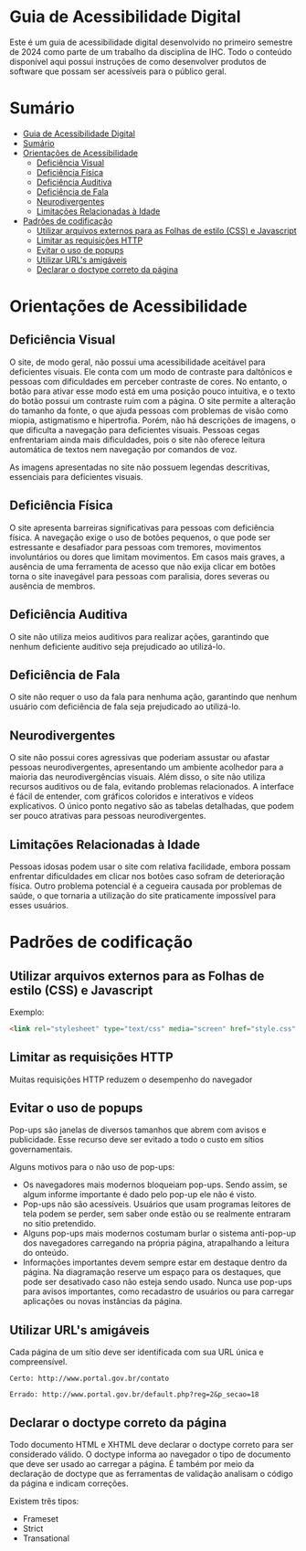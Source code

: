 # Guia de Acessibilidade Digital

Este é um guia de acessibilidade digital desenvolvido no primeiro semestre de 2024 como parte de um trabalho da disciplina de IHC.
Todo o conteúdo disponível aqui possui instruções de como desenvolver produtos de software que possam ser acessíveis para o público geral.

# Sumário
- [Guia de Acessibilidade Digital](#guia-de-acessibilidade-digital)
- [Sumário](#sumário)
- [Orientações de Acessibilidade](#orientações-de-acessibilidade)
   * [Deficiência Visual](#deficiência-visual)
   * [Deficiência Física](#deficiência-física)
   * [Deficiência Auditiva](#deficiência-auditiva)
   * [Deficiência de Fala](#deficiência-de-fala)
   * [Neurodivergentes](#neurodivergentes)
   * [Limitações Relacionadas à Idade](#limitações-relacionadas-à-idade)
- [Padrões de codificação](#padrões-de-codificação)
   * [Utilizar arquivos externos para as Folhas de estilo (CSS) e Javascript](#utilizar-arquivos-externos-para-as-folhas-de-estilo-css-e-javascript)
   * [Limitar as requisições HTTP](#limitar-as-requisições-http)
   * [Evitar o uso de popups](#evitar-o-uso-de-popups)
   * [Utilizar URL's amigáveis](#utilizar-urls-amigáveis)
   * [Declarar o doctype correto da página](#declarar-o-doctype-correto-da-página)

  
# Orientações de Acessibilidade

## Deficiência Visual

O site, de modo geral, não possui uma acessibilidade aceitável para deficientes visuais. Ele conta com um modo de contraste para daltônicos e pessoas com dificuldades em perceber contraste de cores. No entanto, o botão para ativar esse modo está em uma posição pouco intuitiva, e o texto do botão possui um contraste ruim com a página. O site permite a alteração do tamanho da fonte, o que ajuda pessoas com problemas de visão como miopia, astigmatismo e hipertrofia. Porém, não há descrições de imagens, o que dificulta a navegação para deficientes visuais. Pessoas cegas enfrentariam ainda mais dificuldades, pois o site não oferece leitura automática de textos nem navegação por comandos de voz.

As imagens apresentadas no site não possuem legendas descritivas, essenciais para deficientes visuais.


## Deficiência Física

O site apresenta barreiras significativas para pessoas com deficiência física. A navegação exige o uso de botões pequenos, o que pode ser estressante e desafiador para pessoas com tremores, movimentos involuntários ou dores que limitam movimentos. Em casos mais graves, a ausência de uma ferramenta de acesso que não exija clicar em botões torna o site inavegável para pessoas com paralisia, dores severas ou ausência de membros.

## Deficiência Auditiva

O site não utiliza meios auditivos para realizar ações, garantindo que nenhum deficiente auditivo seja prejudicado ao utilizá-lo.

## Deficiência de Fala

O site não requer o uso da fala para nenhuma ação, garantindo que nenhum usuário com deficiência de fala seja prejudicado ao utilizá-lo.

## Neurodivergentes

O site não possui cores agressivas que poderiam assustar ou afastar pessoas neurodivergentes, apresentando um ambiente acolhedor para a maioria das neurodivergências visuais. Além disso, o site não utiliza recursos auditivos ou de fala, evitando problemas relacionados. A interface é fácil de entender, com gráficos coloridos e interativos e vídeos explicativos. O único ponto negativo são as tabelas detalhadas, que podem ser pouco atrativas para pessoas neurodivergentes.

## Limitações Relacionadas à Idade

Pessoas idosas podem usar o site com relativa facilidade, embora possam enfrentar dificuldades em clicar nos botões caso sofram de deterioração física. Outro problema potencial é a cegueira causada por problemas de saúde, o que tornaria a utilização do site praticamente impossível para esses usuários.


# Padrões de codificação

## Utilizar arquivos externos para as Folhas de estilo (CSS) e Javascript

Exemplo:

```html
<link rel="stylesheet" type="text/css" media="screen" href="style.css" />
```

## Limitar as requisições HTTP

Muitas requisições HTTP reduzem o desempenho do navegador

## Evitar o uso de popups

Pop-ups são janelas de diversos tamanhos que abrem com avisos e publicidade. Esse recurso deve ser evitado a todo o custo em sítios governamentais.

Alguns motivos para o não uso de pop-ups:

- Os navegadores mais modernos bloqueiam pop-ups. Sendo assim, se algum informe importante é dado pelo pop-up ele não é visto.
- Pop-ups não são acessíveis. Usuários que usam programas leitores de tela podem se perder, sem saber onde estão ou se realmente entraram no sitio pretendido.
- Alguns pop-ups mais modernos costumam burlar o sistema anti-pop-up dos navegadores carregando na própria página, atrapalhando a leitura do onteúdo.
- Informações importantes devem sempre estar em destaque dentro da página. Na diagramação reserve um espaço para os destaques, que pode ser desativado caso não esteja sendo usado. Nunca use pop-ups para avisos importantes, como recadastro de usuários ou para carregar aplicações ou novas instâncias da página.

## Utilizar URL's amigáveis

Cada página de um sítio deve ser identificada com sua URL única e compreensível.

```
Certo: http://www.portal.gov.br/contato

Errado: http://www.portal.gov.br/default.php?reg=2&p_secao=18
```

## Declarar o doctype correto da página

Todo documento HTML e XHTML deve declarar o doctype correto para ser considerado válido. O doctype informa ao navegador o tipo de documento que deve ser usado ao carregar a página. É também por meio da declaração de doctype que as ferramentas de validação analisam o código da página e indicam correções.

Existem três tipos: 

- Frameset
- Strict
- Transational
